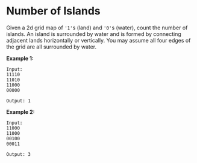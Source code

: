 # Number of Islands

Given a 2d grid map of `'1'`s (land) and `'0'`s (water), count the number of islands. An island is surrounded by water and is formed by connecting adjacent lands horizontally or vertically. You may assume all four edges of the grid are all surrounded by water.

__Example 1:__

```pseudo
Input:
11110
11010
11000
00000

Output: 1
```

__Example 2:__

```pseudo
Input:
11000
11000
00100
00011

Output: 3
```